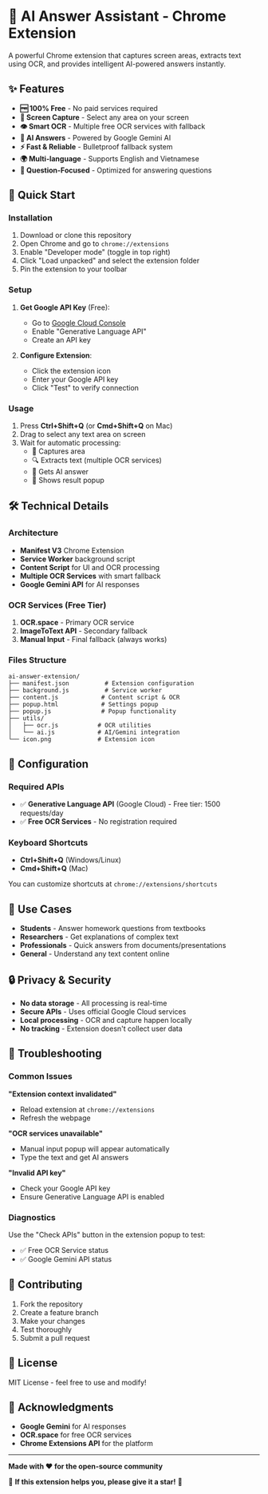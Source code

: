 # 🤖 AI Answer Assistant - Chrome Extension

A powerful Chrome extension that captures screen areas, extracts text using OCR, and provides intelligent AI-powered answers instantly.

## ✨ Features

- **🆓 100% Free** - No paid services required
- **📸 Screen Capture** - Select any area on your screen
- **👁️ Smart OCR** - Multiple free OCR services with fallback
- **🤖 AI Answers** - Powered by Google Gemini AI
- **⚡ Fast & Reliable** - Bulletproof fallback system
- **🌍 Multi-language** - Supports English and Vietnamese
- **🎯 Question-Focused** - Optimized for answering questions

## 🚀 Quick Start

### Installation
1. Download or clone this repository
2. Open Chrome and go to `chrome://extensions`
3. Enable "Developer mode" (toggle in top right)
4. Click "Load unpacked" and select the extension folder
5. Pin the extension to your toolbar

### Setup
1. **Get Google API Key** (Free):
   - Go to [Google Cloud Console](https://console.cloud.google.com/)
   - Enable "Generative Language API"
   - Create an API key
   
2. **Configure Extension**:
   - Click the extension icon
   - Enter your Google API key
   - Click "Test" to verify connection

### Usage
1. Press **Ctrl+Shift+Q** (or **Cmd+Shift+Q** on Mac)
2. Drag to select any text area on screen
3. Wait for automatic processing:
   - 📸 Captures area
   - 🔍 Extracts text (multiple OCR services)
   - 🤖 Gets AI answer
   - 💬 Shows result popup

## 🛠️ Technical Details

### Architecture
- **Manifest V3** Chrome Extension
- **Service Worker** background script
- **Content Script** for UI and OCR processing
- **Multiple OCR Services** with smart fallback
- **Google Gemini API** for AI responses

### OCR Services (Free Tier)
1. **OCR.space** - Primary OCR service
2. **ImageToText API** - Secondary fallback
3. **Manual Input** - Final fallback (always works)

### Files Structure
```
ai-answer-extension/
├── manifest.json          # Extension configuration
├── background.js          # Service worker
├── content.js            # Content script & OCR
├── popup.html            # Settings popup
├── popup.js              # Popup functionality
├── utils/
│   ├── ocr.js           # OCR utilities
│   └── ai.js            # AI/Gemini integration
└── icon.png             # Extension icon
```

## 🔧 Configuration

### Required APIs
- ✅ **Generative Language API** (Google Cloud) - Free tier: 1500 requests/day
- ✅ **Free OCR Services** - No registration required

### Keyboard Shortcuts
- **Ctrl+Shift+Q** (Windows/Linux)
- **Cmd+Shift+Q** (Mac)

You can customize shortcuts at `chrome://extensions/shortcuts`

## 🎯 Use Cases

- **Students** - Answer homework questions from textbooks
- **Researchers** - Get explanations of complex text
- **Professionals** - Quick answers from documents/presentations
- **General** - Understand any text content online

## 🔒 Privacy & Security

- **No data storage** - All processing is real-time
- **Secure APIs** - Uses official Google Cloud services
- **Local processing** - OCR and capture happen locally
- **No tracking** - Extension doesn't collect user data

## 🐛 Troubleshooting

### Common Issues

**"Extension context invalidated"**
- Reload extension at `chrome://extensions`
- Refresh the webpage

**"OCR services unavailable"**
- Manual input popup will appear automatically
- Type the text and get AI answers

**"Invalid API key"**
- Check your Google API key
- Ensure Generative Language API is enabled

### Diagnostics
Use the "Check APIs" button in the extension popup to test:
- ✅ Free OCR Service status
- ✅ Google Gemini API status

## 🤝 Contributing

1. Fork the repository
2. Create a feature branch
3. Make your changes
4. Test thoroughly
5. Submit a pull request

## 📝 License

MIT License - feel free to use and modify!

## 🙏 Acknowledgments

- **Google Gemini** for AI responses
- **OCR.space** for free OCR services
- **Chrome Extensions API** for the platform

---

**Made with ❤️ for the open-source community**

🌟 **If this extension helps you, please give it a star!** 🌟